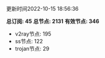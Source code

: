 更新时间2022-10-15 18:56:36

**总订阅: 45**
**总节点: 2131**
**有效节点: 346**
- v2ray节点: 195
- ss节点: 122
- trojan节点: 29
